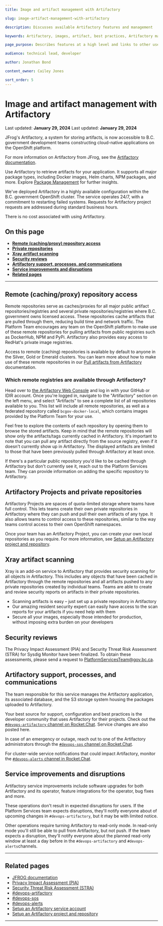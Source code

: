 ```yaml
---
title: Image and artifact management with Artifactory

slug: image-artifact-management-with-artifactory

description: Discusses available Artifactory features and management

keywords: Artifactory, images, artifact, best practices, Artifactory management, repositories, projects, service account

page_purpose: Describes features at a high level and links to other useful pages with information on Artifactory

audience: technical lead, developer

author: Jonathan Bond

content_owner: Cailey Jones

sort_order: 5
---
```


# Image and artifact management with Artifactory
Last updated: **January 29, 2024**
Last updated: **January 29, 2024**

JFrog's Artifactory, a system for storing artifacts, is now accessible to B.C. government development teams constructing cloud-native applications on the OpenShift platform.

For more information on Artifactory from JFrog, see the [Artifactory documentation](https://www.jfrog.com/confluence/site/documentation).

Use Artifactory to retrieve artifacts for your application. It supports all major package types, including Docker images, Helm charts, NPM packages, and more. Explore [Package Management](https://www.jfrog.com/confluence/display/JFROG/Package+Management) for further insights.

We've deployed Artifactory in a highly available configuration within the B.C. government OpenShift cluster. The service operates 24/7, with a commitment to restarting failed systems. Requests for Artifactory project requests are addressed during standard business hours.

There is no cost associated with using Artifactory.

## On this page
- **[Remote (caching/proxy) repository access](#remote-cachingproxy-repository-access)**
- **[Private repositories](#local-private-repositories)**
- **[Xray artifact scanning](#xray-artifact-scanning)**
- **[Security reviews](#security-reviews)**
- **[Artifactory support, processes, and communications](#artifactory-support-processes-and-communications)**
- **[Service improvements and disruptions](#service-improvements-and-disruptions)**
- **[Related pages](#related-pages)**
---

## Remote (caching/proxy) repository access

Remote repositories serve as caches/proxies for all major public artifact repositories/registries and several private repositories/registries where B.C. government owns licensed access. These repositories cache artifacts that are pulled through them, reducing build time and network traffic. The Platform Team encourages any team on the OpenShift platform to make use of these remote repositories for pulling artifacts from public registries such as DockerHub, NPM and PyPi. Artifactory also provides easy access to RedHat's private image registries.

Access to remote (caching) repositories is available by default to anyone in the Silver, Gold or Emerald clusters. You can learn more about how to make use of these remote repositories in our [Pull artifacts from Artifactory](../build-deploy-and-maintain-apps/push-pull-artifacts-artifactory.md) documentation.

### Which remote registries are available through Artifactory?

Head over to [the Artifactory Web Console](https://artifacts.developer.gov.bc.ca) and log in with your GitHub or IDIR account. Once you're logged in, navigate to the "Artifactory" section on the left menu, and select "Artifacts" to see a complete list of all repositories available to you. This list will include all remote repositories, as well as a federated repository called `bcgov-docker-local`, which contains images provided by the Platform Team for your use. 

Feel free to explore the contents of each repository by opening them to browse the stored artifacts. Keep in mind that the remote repositories will show only the artifacts/tags currently cached in Artifactory. It's important to note that you can pull any artifact directly from the source registry, even if it doesn't currently show up in Artifactory. The displayed artifacts are limited to those that have been previously pulled through Artifactory at least once.

If there's a particular public repository you'd like to be cached through Artifactory but don't currently see it, reach out to the Platform Services team. They can provide information on adding the specific repository to Artifactory.

## Artifactory Projects and private repositories

Artifactory Projects are spaces of quota-limited storage where teams have full control. This lets teams create their own private repositories in Artifactory where they can push and pull their own artifacts of any type. It also allows teams to control access to these repositories, similar to the way teams control access to their own OpenShift namespaces.

Once your team has an Artifactory Project, you can create your own local repositories as you require. For more information, see [Setup an Artifactory project and repository](../build-deploy-and-maintain-apps/setup-artifactory-project-repository.md).

## Xray artifact scanning

Xray is an add-on service to Artifactory that provides security scanning for all objects in Artifactory. This includes any objects that have been cached in Artifactory through the remote repositories and all artifacts pushed to any private repositories created by individual teams. Teams are able to create and review security reports on artifacts in their private repositories.

* Scanning artifacts is easy – just set up a private repository in Artifactory
* Our amazing resident security expert can easily have access to the scan reports for your artifacts if you need help with them
* Secure all your images, especially those intended for production, without imposing extra burden on your developers

## Security reviews

The Privacy Impact Assessment (PIA) and Security Threat Risk Assessment (STRA) for Sysdig Monitor have been finalized. To obtain these assessments, please send a request to PlatformServicesTeam@gov.bc.ca.

## Artifactory support, processes, and communications

The team responsible for this service manages the Artifactory application, its associated database, and the S3 storage system housing the packages uploaded to Artifactory.

Your best source for support, configuration and best practices is the developer community that uses Artifactory for their projects. Check out the [`#devops-artifactory` channel on Rocket.Chat](https://chat.developer.gov.bc.ca/channel/devops-artifactory). Service changes are also posted here.

In case of an emergency or outage, reach out to one of the Artifactory administrators through the [`#devops-sos` channel on Rocket.Chat](https://chat.developer.gov.bc.ca/channel/devops-sos).

For cluster-wide service notifications that could impact Artifactory, monitor the [`#devops-alerts` channel in Rocket.Chat](https://chat.developer.gov.bc.ca/channel/devops-alerts).

## Service improvements and disruptions

Artifactory service improvements include software upgrades for both Artifactory and its operator, feature integrations for the operator, bug fixes and more.

These operations don't result in expected disruptions for users. If the Platform Services team expects disruptions, they'll notify everyone about of upcoming changes in `#devops-artifactory`, but it may be with limited notice.

Other operations require turning Artifactory to read-only mode. In read-only mode you'll still be able to pull from Artifactory, but not push. If the team expects a disruption, they'll notify everyone about the planned read-only window at least a day before in the `#devops-artifactory` and `#devops-alerts`channels.

---
## Related pages


* [JFROG documentation](https://www.jfrog.com/confluence/site/documentation)
* [Privacy Impact Assessment (PIA)](https://www2.gov.bc.ca/gov/content/governments/services-for-government/information-management-technology/privacy/privacy-impact-assessments)
* [Security Threat Risk Assessment (STRA)](https://www2.gov.bc.ca/gov/content/governments/services-for-government/information-management-technology/information-security/security-threat-and-risk-assessment)
* [#devops-artifactory](https://chat.developer.gov.bc.ca/channel/devops-artifactory)
* [#devops-sos](https://chat.developer.gov.bc.ca/channel/devops-sos)
* [#devops-alerts](https://chat.developer.gov.bc.ca/channel/devops-alerts)
* [Setup an Artifactory service account](../build-deploy-and-maintain-apps/setup-artifactory-service-account.md)
* [Setup an Artifactory project and repository](../build-deploy-and-maintain-apps/setup-artifactory-project-repository.md)

---
